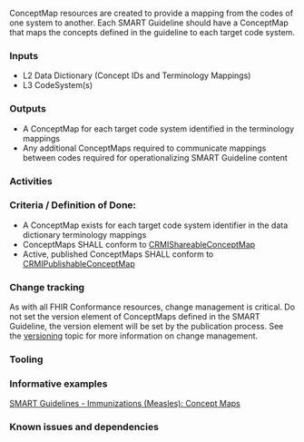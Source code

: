 ConceptMap resources are created to provide a mapping from the codes of one system to another. Each SMART Guideline should have a ConceptMap that maps the concepts defined in the guideline to each target code system.

### **Inputs** 

* L2 Data Dictionary (Concept IDs and Terminology Mappings)
* L3 CodeSystem(s)

### **Outputs**

* A ConceptMap for each target code system identified in the terminology mappings
* Any additional ConceptMaps required to communicate mappings between codes required for operationalizing SMART Guideline content

### **Activities**

### **Criteria / Definition of Done:**

* A ConceptMap exists for each target code system identifier in the data dictionary terminology mappings
* ConceptMaps SHALL conform to [CRMIShareableConceptMap]({{site.data.fhir.ver.crmi}}/StructureDefinition-crmi-shareableconceptmap.html)
* Active, published ConceptMaps SHALL conform to [CRMIPublishableConceptMap]({{site.data.fhir.ver.crmi}}/StructureDefinition-crmi-publishableconceptmap.html)

### **Change tracking**

As with all FHIR Conformance resources, change management is critical. Do not set the version element of ConceptMaps defined in the SMART Guideline, the version element will be set by the publication process. See the [versioning](versioning.html) topic for more information on change management.

### **Tooling**

### **Informative examples**
[SMART Guidelines - Immunizations (Measles): Concept Maps](https://worldhealthorganization.github.io/smart-example-imz/artifacts.html#terminology-concept-maps)

### **Known issues and dependencies**

